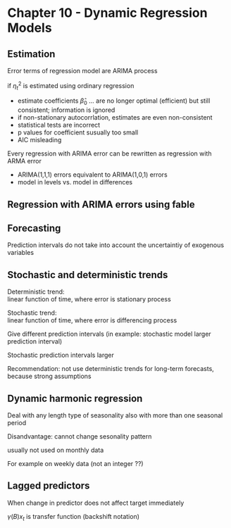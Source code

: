 # Chapter 10 - Dynamic Regression Models

## Estimation
Error terms of regression model are ARIMA process

if $\eta_t^2$ is estimated using ordinary regression

- estimate coefficients $\hat \beta_0$ ... are no longer optimal (efficient) but still consistent; information is ignored
- if non-stationary autocorrlation, estimates are even non-consistent
- statistical tests are incorrect
- p values for coefficient susually too small
- AIC misleading


Every regression with ARIMA error can be rewritten as regression with ARMA error 

- ARIMA(1,1,1) errors equivalent to ARIMA(1,0,1) errors
- model in levels vs. model in differences


## Regression with ARIMA errors using fable


## Forecasting
Prediction intervals do not take into account the uncertaintiy of exogenous variables

## Stochastic and deterministic trends

Deterministic trend:  
linear function of time, where error is stationary process

Stochastic trend:  
linear function of time, where error is differencing process


Give different prediction intervals (in example: stochastic model larger prediction interval)
 
Stochastic prediction intervals larger

Recommendation: not use deterministic trends for long-term forecasts, because strong assumptions

## Dynamic harmonic regression
Deal with any length type of seasonality also with more than one seasonal period

Disandvantage: cannot change sesonality pattern

usually not used on monthly data

For example on weekly data (not an integer ??)

## Lagged predictors
When change in predictor does not affect target immediately

$\gamma(B) x_t$ is transfer function (backshift notation)













